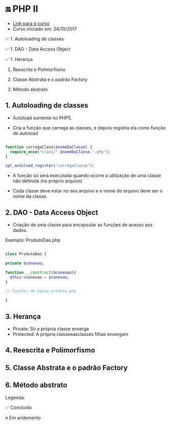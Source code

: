 # :on: PHP II

- [Link para o curso](https://cursos.alura.com.br/course/php-oo-2)
- Curso iniciado em: 24/10/2017

:white_check_mark: 1. Autoloading de classes

:white_check_mark: 1. DAO - Data Access Object

:white_check_mark: 1. Herança

1. Reescrita e Polimorfismo

1. Classe Abstrata e o padrão Factory

1. Método abstrato

## 1. Autoloading de classes

- Autoload somente no PHP5.

- Cria a função que carrega as classes, e depois registra ela como função de autoload

```php

function carregaClase($nomeDaClasse) {
  require_once("class/".$nomeDaClasse.".php");
}

spl_autoload_register("carregaClasse");

```

- A função só será executada quando ocorre a utilização de uma classe não definida (no próprio arquivo)

- Cada classe deve estar no seu arquivo e o nome do arquivo deve ser o nome da classe.

## 2. DAO - Data Access Object

- Criação de uma classe para encapsular as funções de acesso aos dados.

Exemplo: ProdutoDao.php

```php

class ProdutoDao {

private $conexao;

function __construct($conexao){
  $this->conexao = $conexao;
}

// Funções de banco-produto.php

}

```

## 3. Herança

- Private: Só a própria classe enxerga
- Protected: A própria classeeasclasses filhas enxergam

## 4. Reescrita e Polimorfismo

## 5. Classe Abstrata e o padrão Factory

## 6. Método abstrato

Legenda:

:white_check_mark: Concluído

:on: Em andamento